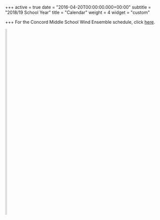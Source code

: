 +++
active = true
date = "2016-04-20T00:00:00.000+00:00"
subtitle = "2018/19 School Year"
title = "Calendar"
weight = 4
widget = "custom"

+++
For the Concord Middle School Wind Ensemble schedule, click [here](https://docs.google.com/document/d/1t6QnszI2RTKIZdjdb37gp-YKs5rA-qRL44DGo-xptzw/edit?usp=sharing "https://docs.google.com/document/d/1t6QnszI2RTKIZdjdb37gp-YKs5rA-qRL44DGo-xptzw/edit?usp=sharing").

<iframe src="https://calendar.google.com/calendar/embed?title=Concord%20Bands&showTz=0&height=600&wkst=1&bgcolor=%23F7F7F7&src=concordps.org_classroom6880af80%40group.calendar.go_gle.com&color=%230F4B38&src=concordps.org_classroom60624685%40group.calendar.google.com&color=%235F6B02&src=concordps.org_nbu2m6begv8r25refgt02umj1c%40group.calendar.google.com&color=%23875509&src=concordps.org_6i05so627sshqj83nb8g56bsb8%40group.calendar.google.com&color=%23B1365F&src=concordps.org_classroom6d3a6565%40group.calendar.google.com&color=%23691426&ctz=America%2FNew_York" style="border-width:0" width="6_00" height="600" frameborder="0" scrolling="no"></iframe>